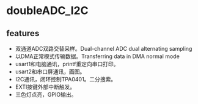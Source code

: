 # doubleADC_I2C

## features

- 双通道ADC双路交替采样。Dual-channel ADC dual alternating sampling
- 以DMA正常模式传输数据。Transferring data in DMA normal mode
- usart1和电脑通讯，printf重定向串口打印。
- usart2和串口屏通讯，画图。
- I2C通讯，闭环控制TPA0401。二分搜索。
- EXTI按键外部中断触发。
- 三色灯点亮，GPIO输出。
